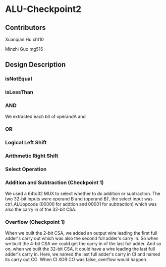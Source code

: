 # ALU-Checkpoint2
## Contributors
Xuanqian Hu xh110

Minzhi Guo mg516
## Design Description
### isNotEqual
### isLessThan
### AND
We extracted each bit of operandA and 
### OR
### Logical Left Shift
### Arithmetic Right Shift
### Select Operation
### Addition and Subtraction (Checkpoint 1)
We used a 64to32 MUX to select whether to do addition or subtraction. The two 32-bit inputs were operand B and (operand B)', the select input was ctrl_ALUopcode (00000 for addtion and  00001 for subtraction) which was also the carry in of the 32-bit CSA.
### Overflow (Checkpoint 1)
When we built the 2-bit CSA, we added an output wire leading the first full adder's carry out which was also the second full adder's carry in. So when we built the 4-bit CSA we could get the carry in of the last full adder. And so on, when we built the 32-bit CSA, it could have a wire leading the last full adder's carry in. Here, we named the last full adder's carry in CI and named its carry out CO. When CI XOR CO was false, overflow would happen.
